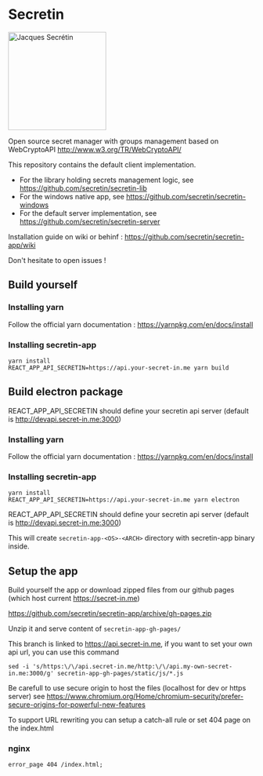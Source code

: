 # Secretin
<img src="http://www.newmedia-fr.info/databank/photo_articles/jacquessecretin.jpg" alt="Jacques Secrétin" width="200"/>

Open source secret manager with groups management based on WebCryptoAPI http://www.w3.org/TR/WebCryptoAPI/

This repository contains the default client implementation.

* For the library holding secrets management logic, see https://github.com/secretin/secretin-lib
* For the windows native app, see https://github.com/secretin/secretin-windows
* For the default server implementation, see https://github.com/secretin/secretin-server

Installation guide on wiki or behinf : https://github.com/secretin/secretin-app/wiki

Don't hesitate to open issues !

## Build yourself
### Installing yarn
Follow the official yarn documentation : https://yarnpkg.com/en/docs/install

### Installing secretin-app

```
yarn install
REACT_APP_API_SECRETIN=https://api.your-secret-in.me yarn build
```

## Build electron package
REACT_APP_API_SECRETIN should define your secretin api server (default is http://devapi.secret-in.me:3000)

### Installing yarn

Follow the official yarn documentation : https://yarnpkg.com/en/docs/install

### Installing secretin-app
```
yarn install
REACT_APP_API_SECRETIN=https://api.your-secret-in.me yarn electron
```

REACT_APP_API_SECRETIN should define your secretin api server (default is http://devapi.secret-in.me:3000)

This will create `secretin-app-<OS>-<ARCH>` directory with secretin-app binary inside.

## Setup the app
Build yourself the app or download zipped files from our github pages (which host current https://secret-in.me)

https://github.com/secretin/secretin-app/archive/gh-pages.zip

Unzip it and serve content of `secretin-app-gh-pages/`

This branch is linked to https://api.secret-in.me, if you want to set your own api url, you can use this command 

```sed -i 's/https:\/\/api.secret-in.me/http:\/\/api.my-own-secret-in.me:3000/g' secretin-app-gh-pages/static/js/*.js ```

Be carefull to use secure origin to host the files (localhost for dev or https server) see https://www.chromium.org/Home/chromium-security/prefer-secure-origins-for-powerful-new-features

To support URL rewriting you can setup a catch-all rule or set 404 page on the index.html

### nginx
```error_page 404 /index.html;```
